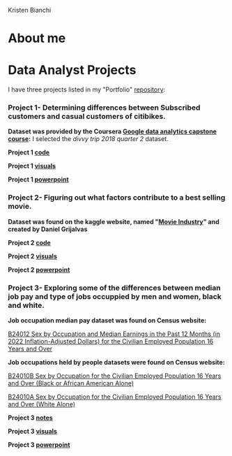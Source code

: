 Kristen Bianchi
# About me
# Data Analyst Projects
I have three projects listed in my "Portfolio" [repository](https://github.com/Scara98/Portfolio/tree/main):

### **Project 1**- Determining differences between Subscribed customers and casual customers of citibikes. 

 **Dataset was provided by the Coursera [Google data analytics capstone course](https://www.coursera.org/learn/google-data-analytics-capstone):** I selected the *divvy trip 2018 quarter 2* dataset.
   
  
  **Project 1 [code](https://github.com/Scara98/Portfolio/blob/main/Project%201%20code)** 
  
  **Project 1 [visuals](https://github.com/Scara98/Portfolio/blob/main/Project%201%20images.md)**
   
  **Project 1 [powerpoint](https://github.com/Scara98/Portfolio/blob/main/Capstone1_pp.pdf)**  
  
  

  

### **Project 2**- Figuring out what factors contribute to a best selling movie.

 **Dataset was found on the kaggle website, named "[Movie Industry](https://www.kaggle.com/datasets/danielgrijalvas/movies)" and created by Daniel Grijalvas** 
  

 **Project 2 [code](https://github.com/Scara98/Portfolio/blob/main/Project%202%20code)**
  
**Project 2 [visuals](https://github.com/Scara98/Portfolio/blob/main/Project%202%20images.md)**
 
**Project 2 [powerpoint](https://github.com/Scara98/Portfolio/blob/main/Capstone2_pp.pdf)**
 
 

 

### **Project 3**- Exploring some of the differences between median job pay and type of jobs occuppied by men and women, black and white.
 
 **Job occupation median pay dataset was found on Census website:** 
  
[B24012 Sex by Occupation and Median Earnings in the Past 12 Months (in 2022 Inflation-Adjusted Dollars) for the Civilian Employed Population 16 Years and Over](https://data.census.gov/table/ACSDT1Y2022.B24012?t=Occupation&g=010XX00US)
   
  
 **Job occupations held by people datasets were found on Census website:**
  
[B24010B Sex by Occupation for the Civilian Employed Population 16 Years and Over (Black or African American Alone)](https://data.census.gov/table/ACSDT1Y2022.B24010B?q=United+States&t=Black+or+African+American:Employment)
    
[B24010A Sex by Occupation for the Civilian Employed Population 16 Years and Over (White Alone)](https://data.census.gov/table/ACSDT1Y2022.B24010A?q=United+States&t=Employment:White)

   
   **Project 3 [notes](https://github.com/Scara98/Portfolio/blob/main/Project%203%20documentation)**
   
   **Project 3 [visuals](https://github.com/Scara98/Portfolio/blob/main/Project%203%20images.md)**
   
   **Project 3 [powerpoint](https://github.com/Scara98/Portfolio/blob/main/Capstone3_pp.pdf)**
   
  





